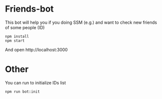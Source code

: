 # Friends-bot
This bot will help you if you doing SSM (e.g.) and want to check new friends of some people (ID)

```
npm install 
npm start
```

And open http://localhost:3000

# Other
You can run to initialize IDs list
```
npm run bot:init
```
